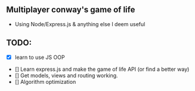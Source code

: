 ## Multiplayer conway's game of life
- Using Node/Express.js & anything else I deem useful

## TODO:
- [x] learn to use JS OOP
- [] Learn express.js and make the game of life API (or find a better way)
- [] Get models, views and routing working.
- [] Algorithm optimization
